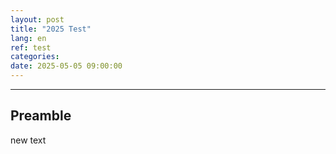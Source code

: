 ```yaml
---
layout: post
title: "2025 Test"
lang: en
ref: test
categories: 
date: 2025-05-05 09:00:00
---
```


***

## Preamble

new text 